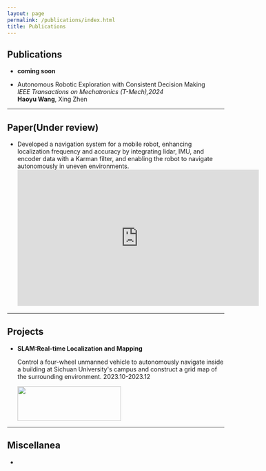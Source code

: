 ```yaml
---
layout: page
permalink: /publications/index.html
title: Publications
---
```


## Publications

- **coming soon**

- Autonomous Robotic Exploration with Consistent Decision Making <br><em>IEEE Transactions on Mechatronics (T-Mech),2024</em> <br>**Haoyu Wang**, Xing Zhen
  <br>



---

## Paper(Under review)

- Developed a navigation system for a mobile robot, enhancing localization frequency and accuracy by integrating lidar, IMU, and encoder data with a Karman filter, and enabling the robot to navigate autonomously in uneven environments. 
  <iframe width="560" height="315" src="https://www.youtube.com/embed/DtH-J36skYA" title="YouTube video player" frameborder="0" allow="accelerometer; autoplay; clipboard-write; encrypted-media; gyroscope; picture-in-picture" allowfullscreen></iframe>


---

## Projects

- **SLAM:Real-time Localization and Mapping**

  Control a four-wheel unmanned vehicle to autonomously navigate inside a building at Sichuan University's campus and construct a grid map of the surrounding environment. 2023.10-2023.12
  
  <img src="https://roboyu.github.io/images/2.gif" width="240" height="80">


---

## Miscellanea

- 